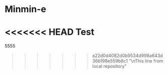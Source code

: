 # Minmin-e 
<<<<<<< HEAD
Test
=======


5555
>>>>>>> a22d0d4082d0b9534d998a643d36b198e559b8c1
"\nThis line from local repository" 

